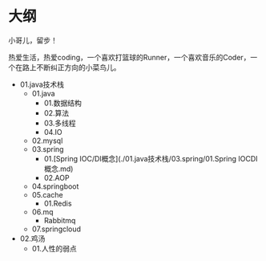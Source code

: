 # 大纲

小哥儿，留步！

​		热爱生活，热爱coding，一个喜欢打篮球的Runner，一个喜欢音乐的Coder，一个在路上不断纠正方向的小菜鸟儿。

* 01.java技术栈
  * 01.java
    * 01.数据结构
    * 02.算法
    * 03.多线程
    * 04.IO
  * 02.mysql
  * 03.spring
    * 01.[Spring IOC/DI概念](./01.java技术栈/03.spring/01.Spring IOCDI概念.md)
    * 02.AOP
  * 04.springboot
  * 05.cache
    * 01.Redis
  * 06.mq
    * Rabbitmq
  * 07.springcloud
* 02.鸡汤
  * 01.人性的弱点